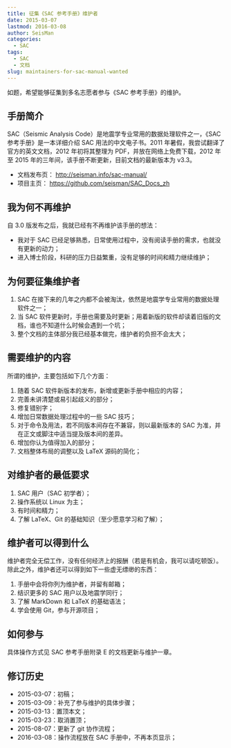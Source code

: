 ```yaml
---
title: 征集《SAC 参考手册》维护者
date: 2015-03-07
lastmod: 2016-03-08
author: SeisMan
categories:
  - SAC
tags:
  - SAC
  - 文档
slug: maintainers-for-sac-manual-wanted
---
```


如题，希望能够征集到多名志愿者参与《SAC 参考手册》的维护。

<!--more-->

## 手册简介

SAC（Seismic Analysis Code）是地震学专业常用的数据处理软件之一，《SAC 参考手册》是一本详细介绍 SAC 用法的中文电子书。2011 年暑假，我尝试翻译了官方的英文文档，2012 年初将其整理为 PDF，并放在网络上免费下载，2012 年至 2015 年的三年间，该手册不断更新，目前文档的最新版本为 v3.3。

-   文档发布页： <http://seisman.info/sac-manual/>
-   项目主页： <https://github.com/seisman/SAC_Docs_zh>

## 我为何不再维护

自 3.0 版发布之后，我就已经有不再维护该手册的想法：

-   我对于 SAC 已经足够熟悉，日常使用过程中，没有阅读手册的需求，也就没有更新的动力；
-   进入博士阶段，科研的压力日益繁重，没有足够的时间和精力继续维护；

## 为何要征集维护者

1.  SAC 在接下来的几年之内都不会被淘汰，依然是地震学专业常用的数据处理软件之一；
2.  当 SAC 软件更新时，手册也需要及时更新；用着新版的软件却读着旧版的文档，谁也不知道什么时候会遇到一个坑；
3.  整个文档的主体部分我已经基本做完，维护者的负担不会太大；

## 需要维护的内容

所谓的维护，主要包括如下几个方面：

1.  随着 SAC 软件新版本的发布，新增或更新手册中相应的内容；
2.  完善未讲清楚或易引起歧义的部分；
3.  修复错别字；
4.  增加日常数据处理过程中的一些 SAC 技巧；
5.  对于命令及用法，若不同版本间存在不兼容，则以最新版本的 SAC 为准，并在正文或脚注中适当提及版本间的差异。
6.  增加你认为值得加入的部分；
7.  文档整体布局的调整以及 LaTeX 源码的简化；

## 对维护者的最低要求

1.  SAC 用户（SAC 初学者）；
2.  操作系统以 Linux 为主；
3.  有时间和精力；
4.  了解 LaTeX、Git 的基础知识（至少愿意学习和了解）；

## 维护者可以得到什么

维护者完全无偿工作，没有任何经济上的报酬（若是有机会，我可以请吃顿饭）。除此之外，维护者还可以得到如下一些虚无缥缈的东西：

1.  手册中会将你列为维护者，并留有邮箱；
2.  结识更多的 SAC 用户以及地震学同行；
3.  了解 MarkDown 和 LaTeX 的基础语法；
4.  学会使用 Git，参与开源项目；

## 如何参与

具体操作方式见 SAC 参考手册附录 E 的文档更新与维护一章。

## 修订历史

-   2015-03-07：初稿；
-   2015-03-09：补充了参与维护的具体步骤；
-   2015-03-13：置顶本文；
-   2015-03-23：取消置顶；
-   2015-08-07：更新了 git 协作流程；
-   2016-03-08：操作流程放在 SAC 手册中，不再本页显示；
